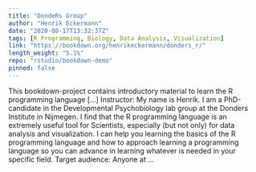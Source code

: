 ```yaml
---
title: "DondeRs Group"
author: "Henrik Eckermann"
date: "2020-08-17T13:32:37Z"
tags: [R Programming, Biology, Data Analysis, Visualization]
link: "https://bookdown.org/henrikeckermann/donders_r/"
length_weight: "5.1%"
repo: "rstudio/bookdown-demo"
pinned: false
---
```


This bookdown-project contains introductory material to learn the R programming language [...] Instructor:
My name is Henrik. I am a PhD-candidate in the Developmental Psychobiology lab group at the Donders Institute in Nijmegen. I find that the R programming language is an extremely useful tool for Scientists, especially (but not only) for data analysis and visualization. I can help you learning the basics of the R programming language and how to approach learning a programming language so you can advance in learning whatever is needed in your specific field. Target audience:
Anyone at ...
